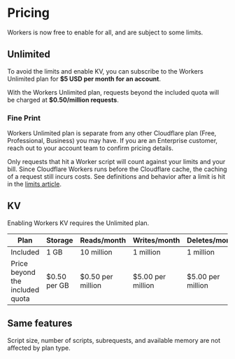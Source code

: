 # Pricing

Workers is now free to enable for all, and are subject to some limits.

## Unlimited
To avoid the limits and enable KV, you can subscribe to the Workers Unlimited plan for **$5 USD per month for an account**.

With the Workers Unlimited plan, requests beyond the included quota will be charged at **$0.50/million requests**.

### Fine Print

Workers Unlimited plan is separate from any other Cloudflare plan (Free, Professional, Business) you may have. If you are an Enterprise customer, reach out to your account team to confirm pricing details.

Only requests that hit a Worker script will count against your limits and your bill. Since Cloudflare Workers runs before the Cloudflare cache, the caching of a request still incurs costs. See definitions and behavior after a limit is hit in the [limits article](/about/limits).

## KV

Enabling Workers KV requires the Unlimited plan.

| Plan                            | Storage      | Reads/month       | Writes/month      | Deletes/month     | Lists/month       |
| ------------------------------- | ------------ | ----------------- | ----------------- | ----------------- | ----------------- |
| Included                        | 1 GB         | 10 million        | 1 million         | 1 million         | 1 million         |
| Price beyond the included quota | $0.50 per GB | $0.50 per million | $5.00 per million | $5.00 per million | $5.00 per million |

## Same features

Script size, number of scripts, subrequests, and available memory are not affected by plan type.
